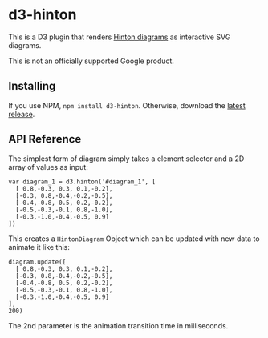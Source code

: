 # d3-hinton

This is a D3 plugin that renders <a href="https://matplotlib.org/3.1.0/gallery/specialty_plots/hinton_demo.html">Hinton diagrams</a> as interactive SVG diagrams.

This is not an officially supported Google product.

## Installing

If you use NPM, `npm install d3-hinton`. Otherwise, download the [latest release](https://github.com/narphorium/d3-hinton/releases/latest).

## API Reference

The simplest form of diagram simply takes a element selector and a 2D array of values as input:

```
var diagram_1 = d3.hinton('#diagram_1', [
  [ 0.8,-0.3, 0.3, 0.1,-0.2],
  [-0.3, 0.8,-0.4,-0.2,-0.5],
  [-0.4,-0.8, 0.5, 0.2,-0.2],
  [-0.5,-0.3,-0.1, 0.8,-1.0],
  [-0.3,-1.0,-0.4,-0.5, 0.9]
])
```

This creates a `HintonDiagram` Object which can be updated with new data to animate it like this:

```
diagram.update([
  [ 0.8,-0.3, 0.3, 0.1,-0.2],
  [-0.3, 0.8,-0.4,-0.2,-0.5],
  [-0.4,-0.8, 0.5, 0.2,-0.2],
  [-0.5,-0.3,-0.1, 0.8,-1.0],
  [-0.3,-1.0,-0.4,-0.5, 0.9]
],
200)
```

The 2nd parameter is the animation transition time in milliseconds.
